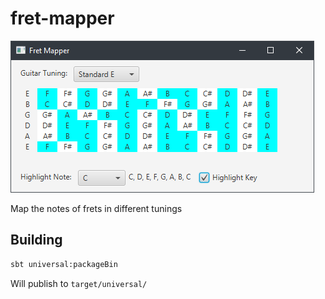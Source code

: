 # fret-mapper 

![Screenshot](docs/images/screenshot.png)

Map the notes of frets in different tunings

## Building 

```sh
sbt universal:packageBin
```

Will publish to `target/universal/`